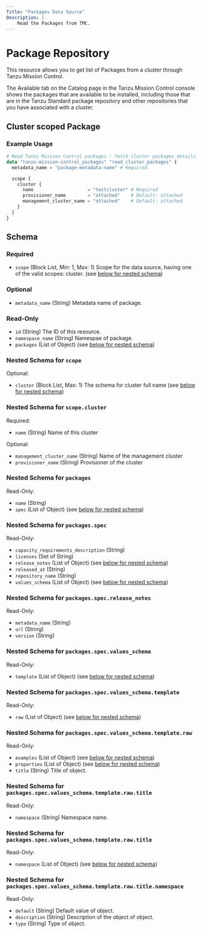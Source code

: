 ```yaml
---
Title: "Packages Data Source"
Description: |-
    Read the Packages from TMC.
---
```


# Package Repository

This resource allows you to get list of Packages from a cluster through Tanzu Mission Control.

The Available tab on the Catalog page in the Tanzu Mission Control console shows the packages that are available to be installed, including those that are in the Tanzu Standard package repository and other repositories that you have associated with a cluster.

[packages]: https://docs.vmware.com/en/VMware-Tanzu-Mission-Control/services/tanzumc-using/GUID-4B45987F-D5A0-4283-8B4E-139F38DCBFD9.html


## Cluster scoped Package

### Example Usage

```terraform
# Read Tanzu Mission Control packages : fetch cluster packages details
data "tanzu-mission-control_packages" "read_cluster_packages" {
  metadata_name = "package-metadata-name" # Required

  scope {
    cluster {
      name                    = "testcluster" # Required
      provisioner_name        = "attached"    # Default: attached
      management_cluster_name = "attached"    # Default: attached
    }
  }
}
```
<!-- schema generated by tfplugindocs -->
## Schema

### Required

- `scope` (Block List, Min: 1, Max: 1) Scope for the data source, having one of the valid scopes: cluster. (see [below for nested schema](#nestedblock--scope))

### Optional

- `metadata_name` (String) Metadata name of package.

### Read-Only

- `id` (String) The ID of this resource.
- `namespace_name` (String) Namespae of package.
- `packages` (List of Object) (see [below for nested schema](#nestedatt--packages))

<a id="nestedblock--scope"></a>
### Nested Schema for `scope`

Optional:

- `cluster` (Block List, Max: 1) The schema for cluster full name (see [below for nested schema](#nestedblock--scope--cluster))

<a id="nestedblock--scope--cluster"></a>
### Nested Schema for `scope.cluster`

Required:

- `name` (String) Name of this cluster

Optional:

- `management_cluster_name` (String) Name of the management cluster
- `provisioner_name` (String) Provisioner of the cluster



<a id="nestedatt--packages"></a>
### Nested Schema for `packages`

Read-Only:

- `name` (String)
- `spec` (List of Object) (see [below for nested schema](#nestedobjatt--packages--spec))

<a id="nestedobjatt--packages--spec"></a>
### Nested Schema for `packages.spec`

Read-Only:

- `capacity_requirements_description` (String)
- `licenses` (Set of String)
- `release_notes` (List of Object) (see [below for nested schema](#nestedobjatt--packages--spec--release_notes))
- `released_at` (String)
- `repository_name` (String)
- `values_schema` (List of Object) (see [below for nested schema](#nestedobjatt--packages--spec--values_schema))

<a id="nestedobjatt--packages--spec--release_notes"></a>
### Nested Schema for `packages.spec.release_notes`

Read-Only:

- `metadata_name` (String)
- `url` (String)
- `version` (String)


<a id="nestedobjatt--packages--spec--values_schema"></a>
### Nested Schema for `packages.spec.values_schema`

Read-Only:

- `template` (List of Object) (see [below for nested schema](#nestedobjatt--packages--spec--values_schema--template))

<a id="nestedobjatt--packages--spec--values_schema--template"></a>
### Nested Schema for `packages.spec.values_schema.template`

Read-Only:

- `raw` (List of Object) (see [below for nested schema](#nestedobjatt--packages--spec--values_schema--template--raw))

<a id="nestedobjatt--packages--spec--values_schema--template--raw"></a>
### Nested Schema for `packages.spec.values_schema.template.raw`

Read-Only:

- `examples` (List of Object) (see [below for nested schema](#nestedobjatt--packages--spec--values_schema--template--raw--examples))
- `properties` (List of Object) (see [below for nested schema](#nestedobjatt--packages--spec--values_schema--template--raw--properties))
- `title` (String) Title of object.

<a id="nestedobjatt--packages--spec--values_schema--template--raw--examples"></a>
### Nested Schema for `packages.spec.values_schema.template.raw.title`

Read-Only:

- `namespace` (String) Namespace name.


<a id="nestedobjatt--packages--spec--values_schema--template--raw--properties"></a>
### Nested Schema for `packages.spec.values_schema.template.raw.title`

Read-Only:

- `namespace` (List of Object) (see [below for nested schema](#nestedobjatt--packages--spec--values_schema--template--raw--title--namespace))

<a id="nestedobjatt--packages--spec--values_schema--template--raw--title--namespace"></a>
### Nested Schema for `packages.spec.values_schema.template.raw.title.namespace`

Read-Only:

- `default` (String) Default value of object.
- `description` (String) Description of the object of object.
- `type` (String) Type of object.